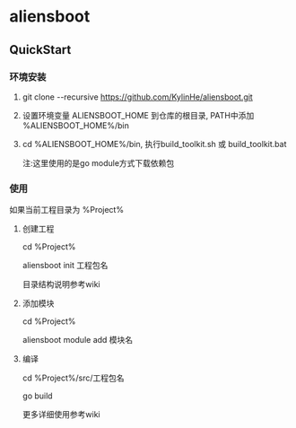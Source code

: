 # aliensboot

## QuickStart

### 环境安装

1. git clone --recursive https://github.com/KylinHe/aliensboot.git

2. 设置环境变量 ALIENSBOOT_HOME 到仓库的根目录, PATH中添加 %ALIENSBOOT_HOME%/bin

3. cd %ALIENSBOOT_HOME%/bin, 执行build_toolkit.sh 或 build_toolkit.bat

    注:这里使用的是go module方式下载依赖包 


### 使用

如果当前工程目录为  %Project%

1. 创建工程
   
   cd %Project%
   
   aliensboot init 工程包名
   
   目录结构说明参考wiki
   
2. 添加模块
   
   cd %Project%
   
   aliensboot module add 模块名
   
3. 编译
   
   cd %Project%/src/工程包名
   
   go build
   
   更多详细使用参考wiki
    
  
